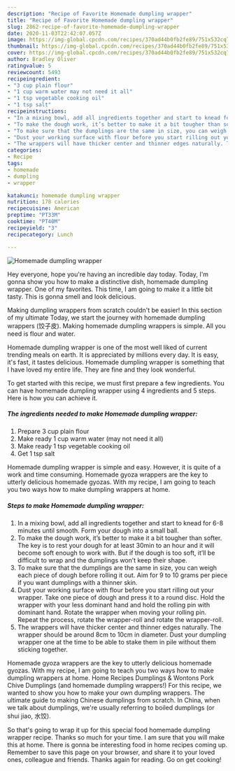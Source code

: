 ```yaml
---
description: "Recipe of Favorite Homemade dumpling wrapper"
title: "Recipe of Favorite Homemade dumpling wrapper"
slug: 2862-recipe-of-favorite-homemade-dumpling-wrapper
date: 2020-11-03T22:42:07.057Z
image: https://img-global.cpcdn.com/recipes/370ad44b0fb2fe89/751x532cq70/homemade-dumpling-wrapper-recipe-main-photo.jpg
thumbnail: https://img-global.cpcdn.com/recipes/370ad44b0fb2fe89/751x532cq70/homemade-dumpling-wrapper-recipe-main-photo.jpg
cover: https://img-global.cpcdn.com/recipes/370ad44b0fb2fe89/751x532cq70/homemade-dumpling-wrapper-recipe-main-photo.jpg
author: Bradley Oliver
ratingvalue: 5
reviewcount: 5493
recipeingredient:
- "3 cup plain flour"
- "1 cup warm water may not need it all"
- "1 tsp vegetable cooking oil"
- "1 tsp salt"
recipeinstructions:
- "In a mixing bowl, add all ingredients together and start to knead for 6-8 minutes until smooth. Form your dough into a small ball."
- "To make the dough work, it’s better to make it a bit tougher than softer. The key is to rest your dough for at least 30min to an hour and it will become soft enough to work with. But if the dough is too soft, it’ll be difficult to wrap and the dumplings won’t keep their shape."
- "To make sure that the dumplings are the same in size, you can weigh each piece of dough before rolling it out. Aim for 9 to 10 grams per piece if you want dumplings with a thinner skin."
- "Dust your working surface with flour before you start rilling out your wrapper. Take one piece of dough and press it to a round disc. Hold the wrapper with your less dominant hand and hold the rolling pin with dominant hand. Rotate the wrapper when moving your rolling pin. Repeat the process, rotate the wrapper-roll and rotate the wrapper-roll."
- "The wrappers will have thicker center and thinner edges naturally. The wrapper should be around 8cm to 10cm in diameter. Dust your dumpling wrapper one at the time to be able to stake them in pile without them sticking together."
categories:
- Recipe
tags:
- homemade
- dumpling
- wrapper

katakunci: homemade dumpling wrapper 
nutrition: 178 calories
recipecuisine: American
preptime: "PT33M"
cooktime: "PT40M"
recipeyield: "3"
recipecategory: Lunch

---
```



![Homemade dumpling wrapper](https://img-global.cpcdn.com/recipes/370ad44b0fb2fe89/751x532cq70/homemade-dumpling-wrapper-recipe-main-photo.jpg)

Hey everyone, hope you're having an incredible day today. Today, I'm gonna show you how to make a distinctive dish, homemade dumpling wrapper. One of my favorites. This time, I am going to make it a little bit tasty. This is gonna smell and look delicious.

Making dumpling wrappers from scratch couldn&#39;t be easier! In this section of my ultimate Today, we start the journey with homemade dumpling wrappers (饺子皮). Making homemade dumpling wrappers is simple. All you need is flour and water.

Homemade dumpling wrapper is one of the most well liked of current trending meals on earth. It is appreciated by millions every day. It is easy, it's fast, it tastes delicious. Homemade dumpling wrapper is something that I have loved my entire life. They are fine and they look wonderful.


To get started with this recipe, we must first prepare a few ingredients. You can have homemade dumpling wrapper using 4 ingredients and 5 steps. Here is how you can achieve it.

<!--inarticleads1-->

##### The ingredients needed to make Homemade dumpling wrapper:

1. Prepare 3 cup plain flour
1. Make ready 1 cup warm water (may not need it all)
1. Make ready 1 tsp vegetable cooking oil
1. Get 1 tsp salt


Homemade dumpling wrapper is simple and easy. However, it is quite of a work and time consuming. Homemade gyoza wrappers are the key to utterly delicious homemade gyozas. With my recipe, I am going to teach you two ways how to make dumpling wrappers at home. 

<!--inarticleads2-->

##### Steps to make Homemade dumpling wrapper:

1. In a mixing bowl, add all ingredients together and start to knead for 6-8 minutes until smooth. Form your dough into a small ball.
1. To make the dough work, it’s better to make it a bit tougher than softer. The key is to rest your dough for at least 30min to an hour and it will become soft enough to work with. But if the dough is too soft, it’ll be difficult to wrap and the dumplings won’t keep their shape.
1. To make sure that the dumplings are the same in size, you can weigh each piece of dough before rolling it out. Aim for 9 to 10 grams per piece if you want dumplings with a thinner skin.
1. Dust your working surface with flour before you start rilling out your wrapper. Take one piece of dough and press it to a round disc. Hold the wrapper with your less dominant hand and hold the rolling pin with dominant hand. Rotate the wrapper when moving your rolling pin. Repeat the process, rotate the wrapper-roll and rotate the wrapper-roll.
1. The wrappers will have thicker center and thinner edges naturally. The wrapper should be around 8cm to 10cm in diameter. Dust your dumpling wrapper one at the time to be able to stake them in pile without them sticking together.


Homemade gyoza wrappers are the key to utterly delicious homemade gyozas. With my recipe, I am going to teach you two ways how to make dumpling wrappers at home. Home Recipes Dumplings &amp; Wontons Pork Chive Dumplings (and homemade dumpling wrappers!) For this recipe, we wanted to show you how to make your own dumpling wrappers. The ultimate guide to making Chinese dumplings from scratch. In China, when we talk about dumplings, we&#39;re usually referring to boiled dumplings (or shui jiao, 水饺). 

So that's going to wrap it up for this special food homemade dumpling wrapper recipe. Thanks so much for your time. I am sure that you will make this at home. There is gonna be interesting food in home recipes coming up. Remember to save this page on your browser, and share it to your loved ones, colleague and friends. Thanks again for reading. Go on get cooking!
